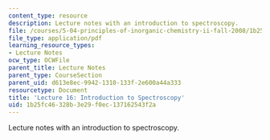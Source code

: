 ```yaml
---
content_type: resource
description: Lecture notes with an introduction to spectroscopy.
file: /courses/5-04-principles-of-inorganic-chemistry-ii-fall-2008/1b25fc46328b3e29f0ec137162543f2a_lecture_16.pdf
file_type: application/pdf
learning_resource_types:
- Lecture Notes
ocw_type: OCWFile
parent_title: Lecture Notes
parent_type: CourseSection
parent_uid: d613e8ec-9942-1310-133f-2e600a44a333
resourcetype: Document
title: 'Lecture 16: Introduction to Spectroscopy'
uid: 1b25fc46-328b-3e29-f0ec-137162543f2a
---
```

Lecture notes with an introduction to spectroscopy.

